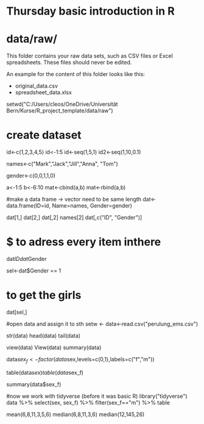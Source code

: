 # Thursday basic introduction in R 
# data/raw/
This folder contains your raw data sets, such as CSV files or Excel spreadsheets. These files should never be edited.

An example for the content of this folder looks like this:
- original_data.csv
- spreadsheet_data.xlsx

setwd("C:/Users/cleos/OneDrive/Universität Bern/Kurse/R_project_template/data/raw")
# create dataset
id<-c(1,2,3,4,5)
id<-1:5
id<-seq(1,5,1)
id2<-seq(1,10,0.1)

names<-c("Mark","Jack","Jill","Anna", "Tom")

gender<-c(0,0,1,1,0)

a<-1:5
b<-6:10
mat<-cbind(a,b)
mat<-rbind(a,b)

#make a data frame -> vector need to be same length 
dat<-data.frame(ID=id, Name=names, Gender=gender)

dat[1,]
dat[2,]
dat[,2]
names[2]
dat[,c("ID", "Gender")]
# $ to adress every item inthere 
dat$ID
dat$Gender

sel<-dat$Gender == 1
# to get the girls 
dat[sel,]

#open data and assign it to sth
setw <- 
data<-read.csv("perulung_ems.csv")

str(data)
head(data)
tail(data)

view(data)
View(data)
summary(data)

data$sex_f<-factor(data$sex,levels=c(0,1),labels=c("f","m"))

table(data$sex)
table(data$sex_f)

summary(data$sex_f)

#now we work with tidyverse (before it was basic R)
library("tidyverse")
data %>% select(sex, sex_f) %>% filter(sex_f=="m") %>% table

mean(6,8,11,3,5,6)
median(6,8,11,3,6)
median(12,145,26)

